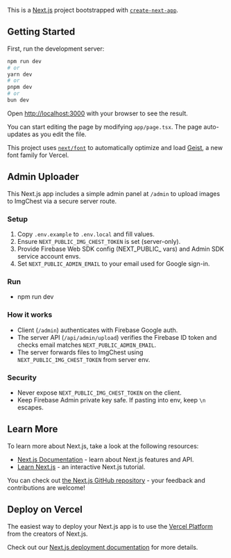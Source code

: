 This is a [Next.js](https://nextjs.org) project bootstrapped with [`create-next-app`](https://nextjs.org/docs/app/api-reference/cli/create-next-app).

## Getting Started

First, run the development server:

```bash
npm run dev
# or
yarn dev
# or
pnpm dev
# or
bun dev
```

Open [http://localhost:3000](http://localhost:3000) with your browser to see the result.

You can start editing the page by modifying `app/page.tsx`. The page auto-updates as you edit the file.

This project uses [`next/font`](https://nextjs.org/docs/app/building-your-application/optimizing/fonts) to automatically optimize and load [Geist](https://vercel.com/font), a new font family for Vercel.

## Admin Uploader

This Next.js app includes a simple admin panel at `/admin` to upload images to ImgChest via a secure server route.

### Setup

1. Copy `.env.example` to `.env.local` and fill values.
2. Ensure `NEXT_PUBLIC_IMG_CHEST_TOKEN` is set (server-only).
3. Provide Firebase Web SDK config (NEXT_PUBLIC_ vars) and Admin SDK service account envs.
4. Set `NEXT_PUBLIC_ADMIN_EMAIL` to your email used for Google sign-in.

### Run

- npm run dev

### How it works

- Client (`/admin`) authenticates with Firebase Google auth.
- The server API (`/api/admin/upload`) verifies the Firebase ID token and checks email matches `NEXT_PUBLIC_ADMIN_EMAIL`.
- The server forwards files to ImgChest using `NEXT_PUBLIC_IMG_CHEST_TOKEN` from server env.

### Security

- Never expose `NEXT_PUBLIC_IMG_CHEST_TOKEN` on the client.
- Keep Firebase Admin private key safe. If pasting into env, keep `\n` escapes.

## Learn More

To learn more about Next.js, take a look at the following resources:

- [Next.js Documentation](https://nextjs.org/docs) - learn about Next.js features and API.
- [Learn Next.js](https://nextjs.org/learn) - an interactive Next.js tutorial.

You can check out [the Next.js GitHub repository](https://github.com/vercel/next.js) - your feedback and contributions are welcome!

## Deploy on Vercel

The easiest way to deploy your Next.js app is to use the [Vercel Platform](https://vercel.com/new?utm_medium=default-template&filter=next.js&utm_source=create-next-app&utm_campaign=create-next-app-readme) from the creators of Next.js.

Check out our [Next.js deployment documentation](https://nextjs.org/docs/app/building-your-application/deploying) for more details.
